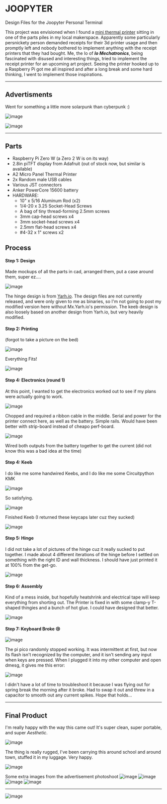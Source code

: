 # JOOPYTER
Design Files for the Joopyter Personal Terminal

This project was envisioned when I found a [mini thermal printer](https://www.adafruit.com/product/597) sitting in one of the parts piles in my local makerspace. Apparently some particularly persnickety person demanded receipts for their 3d printer usage and then promptly left and nobody bothered to implement anything with the receipt printers that they had bought. Me, the Io of ***Io Mechatronics***, being fascinated with disused and interesting things, tried to implement the receipt printer for an upcoming art project. Seeing the printer hooked up to a Raspberry Pi got me all inspired and after a long break and some hard thinking, I went to implement those inspirations.

---------

## Advertisments

Went for something a little more solarpunk than cyberpunk :)

![image](https://github.com/gian-tronic/joopyter/blob/main/PortableMusic.png?raw=true)

![image](https://github.com/gian-tronic/joopyter/blob/main/EcoFriendly.png?raw=true)

-----------

## Parts

  - Raspberry Pi Zero W (a Zero 2 W is on its way)
  - 2.8in piTFT display from Adafruit (out of stock now, but similar is available)
  - A2 Micro Panel Thermal Printer
  - 2x Random male USB cables
  - Various JST connectors
  - Anker PowerCore 15600 battery
  - HARDWARE:
    - 10" x 5/16 Aluminum Rod (x2)
    - 1/4-20 x 3.25 Socket-Head Screws
    - A bag of tiny thread-forming 2.5mm screws
    - 3mm cap-head screws x4
    - 3mm socket-head screws x4
    - 2.5mm flat-head screws x4
    - #4-32 x 1" screws x2



## Process

#### Step 1: Design

Made mockups of all the parts in cad, arranged them, put a case around them, super ez....

![image](https://github.com/gian-tronic/joopyter/blob/main/img/cad.jpg?raw=true)

The hinge design is from [Yarh.io](https://yarh.io/). The design files are not currently released, and were only given to me as binaries, so I'm not going to post my modified version here without Mx.Yarh.io's permission. The keeb design is also loosely based on another design from Yarh.io, but very heavily modified.


#### Step 2: Printing

(forgot to take a picture on the bed)

![image](https://github.com/gian-tronic/joopyter/blob/main/img/print.jpg?raw=true)

Everything Fits!

![image](https://github.com/gian-tronic/joopyter/blob/main/img/everythingfits.jpg?raw=true)

#### Step 4: Electronics (round 1)

At this point, I wanted to get the electronics worked out to see if my plans were actually going to work.

![image](https://github.com/gian-tronic/joopyter/blob/main/img/electronics1.jpg?raw=true)

Chopped and required a ribbon cable in the middle. Serial and power for the printer connect here, as well as the battery. Simple rails. Would have been better with strip-board instead of cheapo perf-board.

![image](https://github.com/gian-tronic/joopyter/blob/main/img/electronics2.jpg?raw=true)

Wired both outputs from the battery together to get the current (did not know this was a bad idea at the time)

#### Step 4: Keeb

I do like me some handwired Keebs, and I do like me some Circuitpython KMK

![image](https://github.com/gian-tronic/joopyter/blob/main/img/keeb1.jpg?raw=true)

So satisfying.

![image](https://github.com/gian-tronic/joopyter/blob/main/img/keeb2.jpg?raw=true)

Finished Keeb (I returned these keycaps later cuz they sucked)

![image](https://github.com/gian-tronic/joopyter/blob/main/img/keeb3.jpg?raw=true)

#### Step 5: Hinge

I did not take a lot of pictures of the hinge cuz it really sucked to put together. I made about 4 different iterations of the hinge before I settled on something with the right ID and wall thickness. I should have just printed it at 100% from the get-go.

![image](https://github.com/gian-tronic/joopyter/blob/main/img/hinge.jpg?raw=true)

#### Step 6: Assembly

Kind of a mess inside, but hopefully heatshrink and electrical tape will keep everything from shorting out. The Printer is fixed in with some clamp-y T-shaped thingies and a bunch of hot glue. I could have designed that better.

![image](https://github.com/gian-tronic/joopyter/blob/main/img/assembly.jpg?raw=true)

#### Step 7: Keyboard Broke 😢

![image](https://github.com/gian-tronic/joopyter/blob/main/img/keyboardbroke.jpg?raw=true)

The pi pico randomly stopped working. It was intermittent at first, but now its flash isn't recognized by the computer, and it isn't sending any input when keys are pressed. When I plugged it into my other computer and open dmesg, it gives me this error:

![image](https://github.com/gian-tronic/joopyter/blob/main/img/errormsg.jpg?raw=true)

I didn't have a lot of time to troubleshoot it because I was flying out for spring break the morning after it broke. Had to swap it out and threw in a capacitor to smooth out any current spikes. Hope that holds...

-----------

## Final Product

I'm really happy with the way this came out! It's super clean, super portable, and super *Aesthetic*.

![image](https://github.com/gian-tronic/joopyter/blob/main/img/finished.jpg?raw=true)

The thing is really rugged, I've been carrying this around school and around town, stuffed it in my luggage. Very happy.

![image](https://github.com/gian-tronic/joopyter/blob/main/img/finishedlunchbox.jpg?raw=true)

Some extra images from the advertisement photoshoot
![image](https://github.com/gian-tronic/joopyter/blob/main/img/photoshoot%20extras/jamming.jpg?raw=true)
![image](https://github.com/gian-tronic/joopyter/blob/main/img/photoshoot%20extras/flamingo.jpg?raw=true)
![image](https://github.com/gian-tronic/joopyter/blob/main/img/photoshoot%20extras/frustrated.jpg?raw=true)
![image](https://github.com/gian-tronic/joopyter/blob/main/img/photoshoot%20extras/jamming2.jpg?raw=true)


---------

![image](https://github.com/gian-tronic/joopyter/blob/main/img/IO.png?raw=true)



